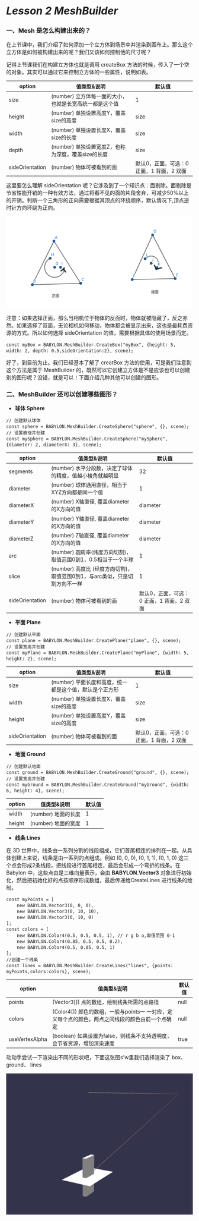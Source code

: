 # *Lesson 2 MeshBuilder*

### 一、Mesh 是怎么构建出来的？

在上节课中，我们介绍了如何添加一个立方体到场景中并渲染到画布上。那么这个立方体是如何被构建出来的呢？我们又该如何控制他的尺寸呢？

记得上节课我们在构建立方体也就是调用 createBox 方法的时候，传入了一个空的对象。其实可以通过它来控制立方体的一些属性，说明如表。

| option          | 值类型&说明                                             | 默认值                                    |
| --------------- | ------------------------------------------------------- | ----------------------------------------- |
| size            | (number) 立方体每一面的大小，也就是长宽高统一都是这个值 | 1                                         |
| height          | (number) 单独设置高度Y，覆盖size的高度                  | size                                      |
| width           | (number) 单独设置长度X，覆盖size的长度                  | size                                      |
| depth           | (number) 单独设置宽度Z，也称为深度，覆盖size的长度      | size                                      |
| sideOrientation | (number) 物体可被看到的面                               | 默认0，正面，可选：0 正面，1 背面，2 双面 |

这里要怎么理解 sideOrientation 呢？它涉及到了一个知识点：面剔除。面剔除是节省性能开销的一种有效方法，通过将看不见的面的片段舍弃，可减少50%以上的开销。判断一个三角形的正向需要根据其顶点的环绕顺序，默认情况下,顶点逆时针方向环绕为正向。

![](images/face.png)

注意：如果选择正面，那么当相机位于物体的反面时，物体就被隐藏了，反之亦然。如果选择了双面，无论相机如何移动，物体都会被显示出来，这也是最耗费资源的方式。所以如何选择 sideOrientation 的值，需要根据具体的使用场景而定。

```
const myBox = BABYLON.MeshBuilder.CreateBox("myBox", {height: 5, width: 2, depth: 0.5,sideOrientation:2}, scene);
```

好了，到目前为止。我们已经基本了解了 creatBox 方法的使用，可是我们注意到这个方法是属于 MeshBuilder 的，既然可以它创建立方体是不是应该也可以创建别的图形呢？没错，就是可以！下面介绍几种其他可以创建的图形。

### 二、MeshBuilder 还可以创建哪些图形？

- **球体 Sphere**

```
// 创建默认球体
const sphere = BABYLON.MeshBuilder.CreateSphere("sphere", {}, scene); 
// 设置直径并创建
const mySphere = BABYLON.MeshBuilder.CreateSphere("mySphere", {diameter: 2, diameterX: 3}, scene);
```

| option          | 值类型&说明                                                  | 默认值                                    |
| --------------- | ------------------------------------------------------------ | ----------------------------------------- |
| segments        | (number) 水平分段数，决定了球体的精度，值越小棱角就越明显    | 32                                        |
| diameter        | (number) 球体通用直径，相当于XYZ方向都是同一个值             | 1                                         |
| diameterX       | (number) X轴直径, 覆盖diameter的X方向的值                    | diameter                                  |
| diameterY       | (number) Y轴直径, 覆盖diameter的X方向的值                    | diameter                                  |
| diameterZ       | (number) Z轴直径, 覆盖diameter的X方向的值                    | diameter                                  |
| arc             | (number) 圆周率(纬度方向切割)，取值范围0到1，0.5相当于一个半球 | 1                                         |
| slice           | (number) 高度比 (经度方向切割)，取值范围0到1，与arc类似，只是切割方向不一样 | 1                                         |
| sideOrientation | (number) 物体可被看到的面                                    | 默认0，正面，可选：0 正面，1 背面，2 双面 |

- **平面 Plane** 

```
// 创建默认平面
const plane = BABYLON.MeshBuilder.CreatePlane("plane", {}, scene); 
// 设置宽高并创建
const myPlane = BABYLON.MeshBuilder.CreatePlane("myPlane", {width: 5, height: 2}, scene);
```

| option          | 值类型&说明                                             | 默认值                                    |
| --------------- | ------------------------------------------------------- | ----------------------------------------- |
| size            | (number) 平面长度和高度，统一都是这个值，默认是个正方形 | 1                                         |
| width           | (number) 单独设置长度X，覆盖size的高度                  | size                                      |
| height          | (number) 单独设置高度Y，覆盖size的高度                  | size                                      |
| sideOrientation | (number) 物体可被看到的面                               | 默认0，正面，可选：0 正面，1 背面，2 双面 |

- **地面 Ground**

```
// 创建默认地面
const ground = BABYLON.MeshBuilder.CreateGround("ground", {}, scene); 
// 设置宽高并创建
const myGround = BABYLON.MeshBuilder.CreateGround("myGround", {width: 6, height: 4}, scene);
```

| **option** | **值类型&说明**     | 默认值 |
| ---------- | ------------------- | ------ |
| width      | (number) 地面的长度 | 1      |
| height     | (number) 地面的宽度 | 1      |

- **线条 Lines**

在 3D 世界中，线条由一系列分割的线段组成，它们首尾相连的排列在一起。从具体创建上来说，线条是由一系列的点组成。例如 (0, 0, 0), (0, 1, 1), (0, 1, 0) 这三个点会形成2条线段，把线段进行首尾相连，最后会形成一个弯折的线条。在 Babylon 中，这些点由是三维向量表示，会由 **BABYLON.Vector3** 对象进行初始化，然后把初始化好的点按顺序形成数组，最后传递给CreateLines 进行线条的绘制。

```
const myPoints = [
    new BABYLON.Vector3(0, 0, 0),
    new BABYLON.Vector3(0, 10, 10),
    new BABYLON.Vector3(0, 10, 0)
];
const colors = [
	new BABYLON.Color4(0.5, 0.5, 0.5, 1), // r g b a,取值范围 0-1
	new BABYLON.Color4(0.85, 0.5, 0.5, 0.2),
	new BABYLON.Color4(0.5, 0.85, 0.5, 1)
];
//创建一个线条
const lines = BABYLON.MeshBuilder.CreateLines("lines", {points: myPoints,colors:colors}, scene);
```

| option         | 值类型&说明                                                  | 默认值 |
| -------------- | ------------------------------------------------------------ | ------ |
| points         | (Vector3[]) 点的数组，绘制线条所需的点路径                   | null   |
| colors         | (Color4[]) 颜色的数组，一般与points一 一对应，定义每个点的颜色，两点之间线段的颜色由前一个点确定 | null   |
| useVertexAlpha | (boolean) 如果设置为false，则线条不支持透明度，会节省资源，增加渲染速度 | true   |

动动手尝试一下渲染出不同的形状吧，下面这张图s'w里我们选择渲染了 box、ground、 lines

![](images/lines.png)





